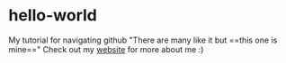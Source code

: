 # hello-world
My tutorial for navigating github
"There are many like it but ==this one is mine=="
Check out my [website](jonathanoad@gmail.com) for more about me :)
